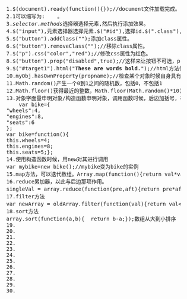 <!DOCTYPE html>
<html lang="en">
<head>
    <meta charset="UTF-8">
    <title>freecodecamp</title>
</head>
<body>
<div><pre>
    1.$(document).ready(function(){});//document文件加载完成。
    2.1可以缩写为:    。
    3.<i>selector.methods</i>选择器选择元素,然后执行添加效果。
    4.$("input"),元素选择器选择元素.$("#id"),选择id.$(".class"),选择类。
    5.$("button").addClass("");添加class属性。
    6.$("button").removeClass("");//移除class属性。
    7.$("p").css("color","red");//修改css属性为红色。
    8.$("button").prop("disabled",true);//这样来让按钮不可选，prop为元素属性。
    9.$("#target1").html("<b>These are words bold.</b>");//html方法修改整个html元素,text()方法只修改文本
    10.myObj.hasOwnProperty(propname);//检查某个对象时候自身具有某个属性propname，有则返回true，反之false
    11.Math.random()产生一个0到1之间的随机数，包括0，不包括1
    12.Math.floor()获得最近的整数，Math.floor(Math.random()*10)+1，获得1到10之间随机整数。
    13.对象字面量申明对象/构造函数申明对象，调用函数时候，后边加括号，不加括号表示访问函数指针。
        var bike={
    "wheels":4,
    "engines":8,
    "seats":6
    };
    var bike=function(){
    this.wheels=4;
    this.engines=8;
    this.seats=5;};
    14.使用构造函数时候，用new对其进行调用
    var mybike=new bike();//mybike变为bike的实例
    15.map方法，可以迭代数组。Array.map(function(){return val*val})//数组每项变为原来的平方
    16.reduce累加器，以此与后边那项作用。
    singleVal = array.reduce(function(pre,aft){return pre*aft;});//数组所有值相乘。
    17.filter方法
    var newArray = oldArray.filter(function(val){return val<6;});//过滤之前数组中大于等于6的数值，只留下小鱼6的值。
    18.sort方法
    array.sort(function(a,b){  return b-a;});数组从大到小排序
    19.
    20.
    21.
    22.
    23.
    24.
    25.
    26.
    27.
    28.
    29.
    30.
</pre>
</div>
</body>
</html>